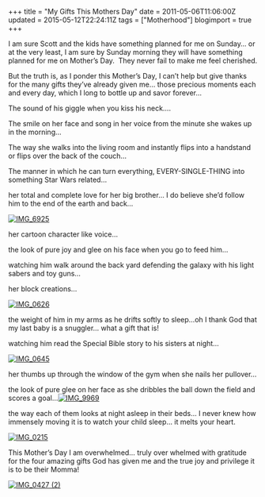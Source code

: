 +++
title = "My Gifts This Mothers Day"
date = 2011-05-06T11:06:00Z
updated = 2015-05-12T22:24:11Z
tags = ["Motherhood"]
blogimport = true 
+++

I am sure Scott and the kids have something planned for me on Sunday… or at the very least, I am sure by Sunday morning they will have something planned for me on Mother’s Day.&#160; They never fail to make me feel cherished. 

But the truth is, as I ponder this Mother’s Day, I can’t help but give thanks for the many gifts they’ve already given me… those precious moments each and every day, which I long to bottle up and savor forever…

The sound of his giggle when you kiss his neck….

The smile on her face and song in her voice from the minute she wakes up in the morning…

The way she walks into the living room and instantly flips into a handstand or flips over the back of the couch… 

The manner in which he can turn everything, EVERY-SINGLE-THING into something Star Wars related…

her total and complete love for her big brother… I do believe she’d follow him to the end of the earth and back…

[![IMG_6925](https://latc.s3.amazonaws.com/wp-content/uploads/2011/05/IMG_6925.jpg "IMG_6925")](https://latc.s3.amazonaws.com/wp-content/uploads/2011/05/IMG_6925.jpg)

her cartoon character like voice…

the look of pure joy and glee on his face when you go to feed him…

watching him walk around the back yard defending the galaxy with his light sabers and toy guns…

her block creations…

[![IMG_0626](https://latc.s3.amazonaws.com/wp-content/uploads/2011/05/IMG_0626.jpg "IMG_0626")](https://latc.s3.amazonaws.com/wp-content/uploads/2011/05/IMG_0626.jpg)

the weight of him in my arms as he drifts softly to sleep…oh I thank God that my last baby is a snuggler… what a gift that is!

watching him read the Special Bible story to his sisters at night…

[![IMG_0645](https://latc.s3.amazonaws.com/wp-content/uploads/2011/05/IMG_0645.jpg "IMG_0645")](https://latc.s3.amazonaws.com/wp-content/uploads/2011/05/IMG_0645.jpg)

her thumbs up through the window of the gym when she nails her pullover…

the look of pure glee on her face as she dribbles the ball down the field and scores a goal…[![IMG_9969](https://latc.s3.amazonaws.com/wp-content/uploads/2011/05/IMG_9969.jpg "IMG_9969")](https://latc.s3.amazonaws.com/wp-content/uploads/2011/05/IMG_9969.jpg)

the way each of them looks at night asleep in their beds… I never knew how immensely moving it is to watch your child sleep… it melts your heart.

[![IMG_0215](https://latc.s3.amazonaws.com/wp-content/uploads/2011/05/IMG_0215.jpg "IMG_0215")](https://latc.s3.amazonaws.com/wp-content/uploads/2011/05/IMG_0215.jpg)

This Mother’s Day I am overwhelmed… truly over whelmed with gratitude for the four amazing gifts God has given me and the true joy and privilege it is to be their Momma!

[![IMG_0427 (2)](https://latc.s3.amazonaws.com/wp-content/uploads/2011/05/IMG_0427-2.jpg "IMG_0427 (2)")](https://latc.s3.amazonaws.com/wp-content/uploads/2011/05/IMG_0427-2.jpg)
